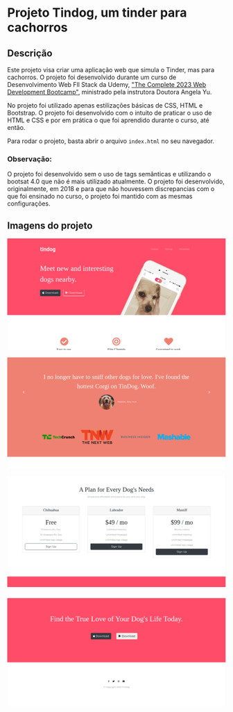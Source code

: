 # Projeto Tindog, um tinder para cachorros

## Descrição

Este projeto visa criar uma aplicação web que simula o Tinder, mas para cachorros. O projeto foi desenvolvido durante um curso de Desenvolvimento Web Fll Stack da Udemy, ["The Complete 2023 Web Development Bootcamp"](https://www.udemy.com/course/the-complete-web-development-bootcamp/), ministrado pela instrutora Doutora Angela Yu.

No projeto foi utilizado apenas estilizações básicas de CSS, HTML e Bootstrap. O projeto foi desenvolvido com o intuito de praticar o uso de HTML e CSS e por em prática o que foi aprendido durante o curso, até então.

Para rodar o projeto, basta abrir o arquivo `index.html` no seu navegador.

### Observação:

O projeto foi desenvolvido sem o uso de tags semânticas e utilizando o bootsat  4.0 que não é mais utilizado atualmente. O projeto foi desenvolvido, originalmente, em 2018 e para que não houvessem discrepancias com o que foi ensinado no curso, o projeto foi mantido com as mesmas configurações.

## Imagens do projeto

![Tela inicial](images/start.png)

![Tela 2](images/middle-top.png)

![Tela 3](images/middle-botton.png)

![Tela 4](images/botton.png)